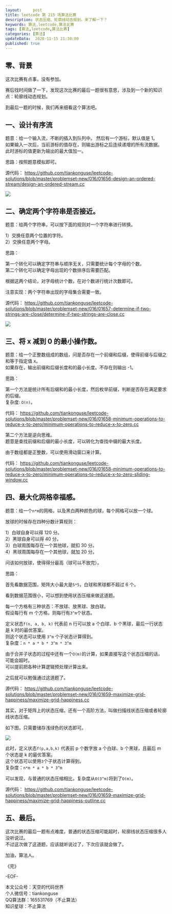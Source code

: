 ```yaml
---   
layout:     post  
title: leetcode 第 215 场算法比赛  
description: 状态压缩、轮廓线动态规划，来了解一下？  
keywords: 算法,leetcode,算法比赛  
tags: [算法,leetcode,算法比赛]    
categories: [算法]  
updateData:  2020-11-15 21:30:00  
published: true  
---  
```



## 零、背景  


这次比赛有点事，没有参加。  


赛后找时间做了一下，发现这次比赛的最后一题很有意思，涉及到一个新的知识点：轮廓线动态规划。  


到最后一题的时候，我们再来细看这个算法吧。  


## 一、设计有序流  


题意：给一个输入流，不断的插入到队列中。
然后有一个游标，默认值是 1。  
如果输入一次后，当前游标的值存在，则输出游标之后连续递增的所有流数据。  
此时游标的值更新为输出的最大值加一。  


思路：按照题意模拟即可。  


源代码： https://github.com/tiankonguse/leetcode-solutions/blob/master/problemset-new/016/01656-design-an-ordered-stream/design-an-ordered-stream.cc  


![](//res2020.tiankonguse.com/images/2020/11/15/001.png)  


## 二、确定两个字符串是否接近。


题意：给两个字符串，可以按下面的规则对一个字符串进行转换。  


1）交换任意两个位置的字符。  
2）交换任意两个字母。  


思路：  


第一个转化可以确定字符串与顺序无关，只需要统计每个字母的个数。  
第二个转化可以确定字母出现的个数排序后需要匹配。  


根据这两个结论，对字母统计个数，在对个数进行统计次数即可。  


注意实现：两个字符串出现的字母集合需要一致。  


源代码： https://github.com/tiankonguse/leetcode-solutions/blob/master/problemset-new/016/01657-determine-if-two-strings-are-close/determine-if-two-strings-are-close.cc  


![](//res2020.tiankonguse.com/images/2020/11/15/002.png)  


## 三、将 x 减到 0 的最小操作数。


题意：给一个正整数组成的数组，问是否存在一个前缀和后缀，使得前缀与后缀之和等于指定值 x。  
如果存在，输出前缀和后缀长度和的最小长度。不存在则输出 -1。  


思路：  


第一个方法是统计所有后缀和的最小长度，然后枚举前缀，判断是否存在满足要求的后缀。  
复杂度: `O(n)`。  


代码： https://github.com/tiankonguse/leetcode-solutions/blob/master/problemset-new/016/01658-minimum-operations-to-reduce-x-to-zero/minimum-operations-to-reduce-x-to-zero.cc  


第二个方法是逆向思维。  
题意是查找前缀和后缀的最小长度，可以转化为查找中缀的最大长度。  


由于数组都是正整数，可以使用滑动窗口来计算。  


代码： https://github.com/tiankonguse/leetcode-solutions/blob/master/problemset-new/016/01658-minimum-operations-to-reduce-x-to-zero/minimum-operations-to-reduce-x-to-zero-sliding-window.cc  


## 四、最大化网格幸福感。


题意：给一个`n*m`的网格，以及黑白两种颜色的球，每个网格可以放一个球。  


放球的时候存在四种分数计算规则：  


1）白球自身可以得 120 分。  
2）黑球自身可以得 40 分。  
3）白球周围每存在一个其他球，就扣 30 分。  
4）黑球周围每存在一个其他球，就加 20 分。  


问该如何放球，使得得分最高（球可以不放完）。  


思路：  


首先看数据范围，矩阵大小最大是`5*5`，白球和黑球都不超过 6 个。  


看到数据范围很小，可以想到使用状态压缩来做这道题。  


每一个方格有三种状态：不放球、放黑球、放白球。  
假设每行有 m 个方格，则每行有`3^m`个状态。  


定义状态`f(n, a, b, k)` 代表前 n 行可以放 a 个白球、b 个黑球，最后一行状态是 k 时的最优答案。  
则这个状态可以使用 `3^m` 个子状态计算得到。  
复杂度：`n * a * b * 3^m * 3^m`  


由于合并子状态的过程中还有一个`O(m)`的计算，如果直接写这个状态压缩的话，可能会超时。  
可以提前把各种计算逻辑预处理计算出来。  


之后就可以勉强通过这道题了。  


源代码： https://github.com/tiankonguse/leetcode-solutions/blob/master/problemset-new/016/01659-maximize-grid-happiness/maximize-grid-happiness.cc  


其实，对于矩阵上的状态压缩，还有一个高阶方法，叫做扫描线状态压缩或者轮廓线状态压缩。  


如下图，只需要储存浅绿色的状态即可。  


![](//res2020.tiankonguse.com/images/2020/11/15/003.png)  


此时，定义状态`f(p,a,b,k)` 代表前 p 个数字放 a 个白球、b 个黑球，且最后 m 个状态是 k 的最优答案。  
这个状态可以使用`3`个子状态计算得到。  
复杂度：`n*m * a * b * 3^m`  


可以发现，与普通的状态压缩相比，复杂度从`O(3^m)`将到了`O(m)`。  


源代码： https://github.com/tiankonguse/leetcode-solutions/blob/master/problemset-new/016/01659-maximize-grid-happiness/maximize-grid-happiness-outline.cc  



## 五、最后。


这次比赛的最后一题有点难度，普通的状态压缩可能超时，轮廓线状态压缩很多人没听说过。  
不过这次做了这道题，应该就听说过了，下次应该就会做了。  




加油，算法人。  


《完》  


-EOF-  



本文公众号：天空的代码世界  
个人微信号：tiankonguse  
QQ算法群：165531769（不止算法）  
知识星球：不止算法  

